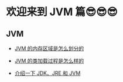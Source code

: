 # 欢迎来到 JVM 篇😎😎😎

## JVM

  - [JVM 的内存区域是怎么划分的](./JVM的内存区域.md)
  
  - [JVM 的类加载过程是怎么样的](./JVM的类加载过程是怎么样的.md)
  
  - [介绍一下 JDK、JRE 和 JVM](./JDK和JRE和JVM三者的关系.md)
